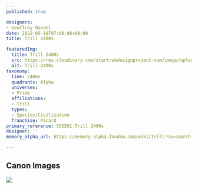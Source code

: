```yaml
---
published: true

designers:
- Geoffrey Mandel
date: 2022-05-18T07:00:00+00:00
title: Trill 2400s

featuredImg:
  title: Trill 2400s
  src: https://res.cloudinary.com/startrekdesignproject-com/image/upload/v1652916599/Trill-2400s_d8fjdv.png
  alt: Trill 2400s
taxonomy:
  time: 2400s
  quadrants: Alpha
  universes:
  - Prime
  affiliations:
  - Trill
  types:
  - Species/Civilization
  franchise: Picard
primary_reference: S02E01 Trill 2400s
designer: ''
memory_alpha_url: https://memory-alpha.fandom.com/wiki/Trill?so=search

---
```

## Canon Images

![](https://res.cloudinary.com/startrekdesignproject-com/image/upload/v1652511551/Flag-Set-2a_PCD-2x1.jpg)